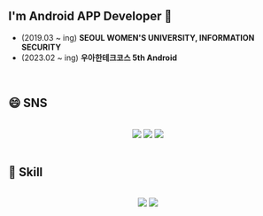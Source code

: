 ## I'm Android APP Developer 👋
* (2019.03 ~ ing) **SEOUL WOMEN'S UNIVERSITY, INFORMATION SECURITY**
* (2023.02 ~ ing) **우아한테크코스 5th Android**
<br>

## 😄 SNS
<div align="center">
  <br>
   <img href="https://www.instagram.com/hyunji_12_3/" src="https://img.shields.io/badge/Instagram-E4405F?style=flat&logo=Instagram&logoColor=white"/>    
  <img href="https://velog.io/@hyunji1203" src="https://img.shields.io/badge/Velog-20C997?style=flat&logo=Velog&logoColor=white"/>
   <img href="https://github.com/hyunji1203" src="https://img.shields.io/badge/GitHub-181717?style=flat&logo=GitHub&logoColor=white"/>
</div>
<br>

## 🌱 Skill
<div align="center">
  <br>
   <img src="https://img.shields.io/badge/KOTLIN-7F52FF?style=flat&logo=Kotlin&logoColor=white"/>    <img src="https://img.shields.io/badge/PYTHON-3776AB?style=flat&logo=Python&logoColor=white"/>
</div>
<br><br>


<!--![My GitHub stats](https://github-readme-stats.vercel.app/api?username=hyunji1203&theme=dark&show_icons=true)
[![Top Langs](https://github-readme-stats.vercel.app/api/top-langs/?username=hyunji1203&layout=compact)](https://github.com/hyunji1203/github-readme-stats)<br>-->
<!--
**hyunji1203/hyunji1203** is a ✨ _special_ ✨ repository because its `README.md` (this file) appears on your GitHub profile.

Here are some ideas to get you started:

- 🔭 I’m currently working on ...
- 🌱 I’m currently learning ...
- 👯 I’m looking to collaborate on ...
- 🤔 I’m looking for help with ...
- 💬 Ask me about ...
- 📫 How to reach me: ...
- 😄 Pronouns: ...
- ⚡ Fun fact: ...
-->
